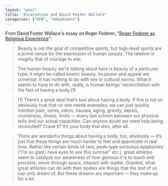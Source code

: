```yaml
---
layout: "post"
title: "Incarnation and David Foster Wallace"
categories: ["DFW", "embodiment"]
---
```

From David Foster Wallace's essay on Roger Federer, "[Roger Federer as Religious Experience](https://www.nytimes.com/2006/08/20/sports/playmagazine/20federer-footnotes.html?pagewanted=all#footnote1)":

> Beauty is not the goal of competitive sports, but high-level sports are a prime venue for the expression of human beauty. The relation is roughly that of courage to war.

> The human beauty we’re talking about here is beauty of a particular type; it might be called kinetic beauty. Its power and appeal are universal. It has nothing to do with sex or cultural norms. What it seems to have to do with, really, is human beings’ reconciliation with the fact of having a body.(1)

> (1) There’s a great deal that’s bad about having a body. If this is not so obviously true that no one needs examples, we can just quickly mention pain, sores, odors, nausea, aging, gravity, sepsis, clumsiness, illness, limits — every last schism between our physical wills and our actual capacities. Can anyone doubt we need help being reconciled? Crave it? It’s your body that dies, after all.

> There are wonderful things about having a body, too, obviously — it’s just that these things are much harder to feel and appreciate in real time. Rather like certain kinds of rare, peak-type sensuous epiphanies (“I’m so glad I have eyes to see this sunrise!” etc.), great athletes seem to catalyze our awareness of how glorious it is to touch and perceive, move through space, interact with matter. Granted, what great athletes can do with their bodies are things that the rest of us can only dream of. But these dreams are important — they make up for a lot.
